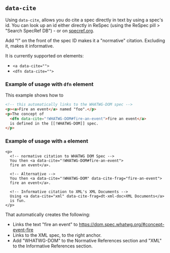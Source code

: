## `data-cite`
Using `data-cite`, allows you do cite a spec directly in text by using a spec's id. You can look up an id either directly in ReSpec (using the ReSpec pill > "Search SpecRef DB") - or on [specref.org](http://www.specref.org/).   

Add "!" on the front of the spec ID makes it a "normative" citation. Excluding it, makes it informative.

It is currently supported on elements: 

  * `<a data-cite="">`
  * `<dfn data-cite="">`

### Example of usage with `dfn` element
This example shows how to
 
```HTML
<!-- this automatically links to the WHATWG-DOM spec -->
<p><a>Fire an event</a> named "foo".</p> 
<p>The concept of 
  <dfn data-cite="!WHATWG-DOM#fire-an-event">fire an event</a>
  is defined in the [[!WHATWG-DOM]] spec.
</p>
```

### Example of usage with `a` element
```JS
<p>
  <!-- normative citation to WHATWG DOM Spec --> 
  You then <a data-cite="!WHATWG-DOM#fire-an-event">
  fire an event</a>.
  
  <!-- Alternative -->
  You then <a data-cite="!WHATWG-DOM" data-cite-frag="fire-an-event">
  fire an event</a>.

  <!-- Informative citation to XML's XML Documents --> 
  Using <a data-cite="xml" data-cite-frag=dt-xml-doc>XML Documents</a>
  is fun.
</p>
``` 

That automatically creates the following:

 * Links the text "fire an event" to https://dom.spec.whatwg.org/#concept-event-fire
 * Links to the XML spec, to the right anchor.
 * Add "WHATWG-DOM" to the Normative References section and "XML" to the Informative References section. 


